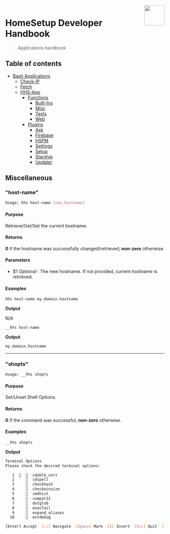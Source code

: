 <img src="https://iili.io/HvtxC1S.png" width="64" height="64" align="right" />

# HomeSetup Developer Handbook
>
> Applications handbook

## Table of contents

<!-- toc -->

- [Bash Applications](../../../../applications.md)
  - [Check-IP](../../check-ip.md#check-ip)
  - [Fetch](../../fetch.md#fetch)
  - [HHS-App](../../hhs-app.md#homesetup-application)
    - [Functions](../../hhs-app.md#functions)
      - [Built-Ins](built-ins.md)
      - [Misc](misc.md)
      - [Tests](tests.md)
      - [Web](web.md)
    - [Plugins](../../hhs-app.md#plug-ins)
      - [Ask](../plugins/ask.md)
      - [Firebase](../plugins/firebase.md)
      - [HSPM](../plugins/hspm.md)
      - [Settings](../plugins/settings.md)
      - [Setup](../plugins/setup.md)
      - [Starship](../plugins/starship.md)
      - [Updater](../plugins/updater.md)

<!-- tocstop -->

## Miscellaneous

### "host-name"

```bash
Usage: hhs host-name [new_hostname]
```

#### **Purpose**

Retrieve/Get/Set the current hostname.

#### **Returns**

**0** if the hostname was successfully changed/retrieved; **non-zero** otherwise.

#### **Parameters**

- $1 _Optional_ : The new hostname. If not provided, current hostname is retrieved.

#### **Examples**

`hhs host-name my.domain.hostname`

**Output**

N/A

`__hhs host-name`

**Output**

```bash
my.domain.hostname
```

------

### "shopts"

```bash
Usage: __hhs shopts
```

#### **Purpose**

Set/Unset Shell Options.

#### **Returns**

**0** if the command was successful; **non-zero** otherwise.

#### **Examples**

`__hhs shopts`

**Output**

```bash
Terminal Options
Please check the desired terminal options:

   1      cdable_vars
   2       cdspell
   3       checkhash
   4       checkwinsize
   5       cmdhist
   6       compat31
   7       dotglob
   8       execfail
   9       expand_aliases
  10       extdebug

[Enter] Accept  [↑↓] Navigate  [Space] Mark  [I] Invert  [Esc] Quit  [1..34] Goto:
```
